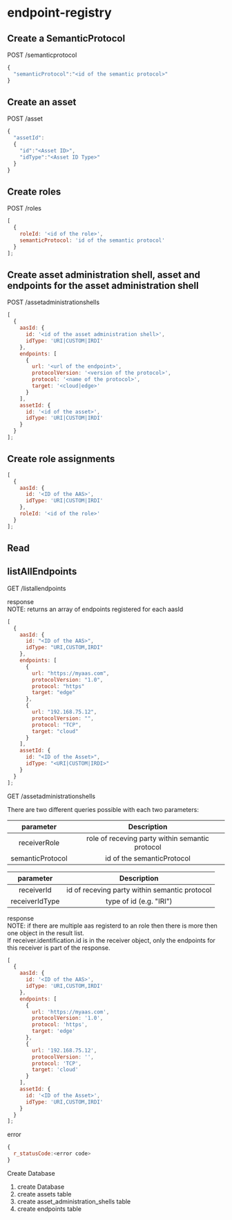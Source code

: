 # endpoint-registry

## Create a SemanticProtocol

POST /semanticprotocol

```javascript
{
  "semanticProtocol":"<id of the semantic protocol>"
}
```

## Create an asset

POST /asset

```javascript
{
  "assetId":
  {
    "id":"<Asset ID>",
    "idType":"<Asset ID Type>"
  }
}
```

## Create roles

POST /roles

```javascript
[
  {
    roleId: '<id of the role>',
    semanticProtocol: 'id of the semantic protocol'
  }
];
```

## Create asset administration shell, asset and endpoints for the asset administration shell

POST /assetadministrationshells

```javascript
[
  {
    aasId: {
      id: '<id of the asset administration shell>',
      idType: 'URI|CUSTOM|IRDI'
    },
    endpoints: [
      {
        url: '<url of the endpoint>',
        protocolVersion: '<version of the protocol>',
        protocol: '<name of the protocol>',
        target: '<cloud|edge>'
      }
    ],
    assetId: {
      id: '<id of the asset>',
      idType: 'URI|CUSTOM|IRDI'
    }
  }
];
```

## Create role assignments

```javascript
[
  {
    aasId: {
      id: '<ID of the AAS>',
      idType: 'URI|CUSTOM|IRDI'
    },
    roleId: '<id of the role>'
  }
];
```

## Read

## listAllEndpoints

GET /listallendpoints

response </br>
NOTE: returns an array of endpoints registered for each aasId

```javascript
[
  {
    aasId: {
      id: "<ID of the AAS>",
      idType: "URI,CUSTOM,IRDI"
    },
    endpoints: [
      {
        url: "https://myaas.com",
        protocolVersion: "1.0",
        protocol: "https"
        target: "edge"
      },
      {
        url: "192.168.75.12",
        protocolVersion: "",
        protocol: "TCP",
        target: "cloud"
      }
    ],
    assetId: {
      id: "<ID of the Asset>",
      idType: "<URI|CUSTOM|IRDI>"
    }
  }
];
```

GET /assetadministrationshells

There are two different queries possible with each two parameters:

|    parameter     |                   Description                   |
| :--------------: | :---------------------------------------------: |
|   receiverRole   | role of receving party within semantic protocol |
| semanticProtocol |           id of the semanticProtocol            |

|   parameter    |                  Description                  |
| :------------: | :-------------------------------------------: |
|   receiverId   | id of receving party within semantic protocol |
| receiverIdType |            type of id (e.g. "IRI")            |

response </br>
NOTE: if there are multiple aas registerd to an role then there is more then one object in the result list. </br>
If receiver.identification.id is in the receiver object, only the endpoints for this receiver is part of the response.

```javascript
[
  {
    aasId: {
      id: '<ID of the AAS>',
      idType: 'URI,CUSTOM,IRDI'
    },
    endpoints: [
      {
        url: 'https://myaas.com',
        protocolVersion: '1.0',
        protocol: 'https',
        target: 'edge'
      },
      {
        url: '192.168.75.12',
        protocolVersion: '',
        protocol: 'TCP',
        target: 'cloud'
      }
    ],
    assetId: {
      id: '<ID of the Asset>',
      idType: 'URI,CUSTOM,IRDI'
    }
  }
];
```

error

```javascript
{
  r_statusCode:<error code>
}
```

Create Database

1. create Database
2. create assets table
3. create asset_administration_shells table
4. create endpoints table
